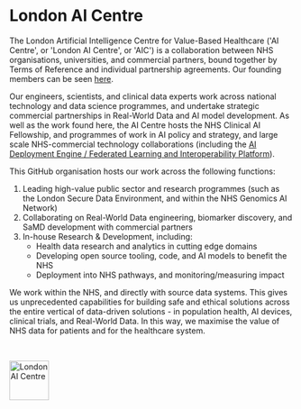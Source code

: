 # London AI Centre

The London Artificial Intelligence Centre for Value-Based Healthcare ('AI Centre', or 'London AI Centre', or 'AIC') is a collaboration between NHS organisations, universities, and commercial partners, bound together by Terms of Reference and individual partnership agreements. Our founding members can be seen [here](https://www.aicentre.co.uk/our-partners). 

Our engineers, scientists, and clinical data experts work across national technology and data science programmes, and undertake strategic commercial partnerships in Real-World Data and AI model development. As well as the work found here, the AI Centre hosts the NHS Clinical AI Fellowship, and programmes of work in AI policy and strategy, and large scale NHS-commercial technology collaborations (including the [AI Deployment Engine / Federated Learning and Interoperability Platform](https://github.com/AI4VBH)).

This GitHub organisation hosts our work across the following functions:
1. Leading high-value public sector and research programmes (such as the London Secure Data Environment, and within the NHS Genomics AI Network)
2. Collaborating on Real-World Data engineering, biomarker discovery, and SaMD development with commercial partners
3. In-house Research & Development, including:
    - Health data research and analytics in cutting edge domains
    - Developing open source tooling, code, and AI models to benefit the NHS
    - Deployment into NHS pathways, and monitoring/measuring impact

We work within the NHS, and directly with source data systems. This gives us unprecedented capabilities for building safe and ethical solutions across the entire vertical of data-driven solutions - in population health, AI devices, clinical trials, and Real-World Data. In this way, we maximise the value of NHS data for patients and for the healthcare system.

</br>

<a href="https://www.aicentre.co.uk/"><img src="https://openhealthhub.org/uploads/default/original/1X/3494038bee19363220a0f498ea780ce17a202e4d.gif" alt="London AI Centre" title="" height="70" /></a>


